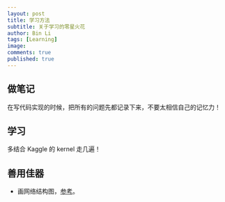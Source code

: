 ```yaml
---
layout: post
title: 学习方法
subtitle: 关于学习的零星火花
author: Bin Li
tags: [Learning]
image: 
comments: true
published: true
---
```


## 做笔记
在写代码实现的时候，把所有的问题先都记录下来，不要太相信自己的记忆力！

## 学习
多结合 Kaggle 的 kernel 走几遍！

## 善用佳器
* 画网络结构图，[参考](https://zhuanlan.zhihu.com/p/60146525)。